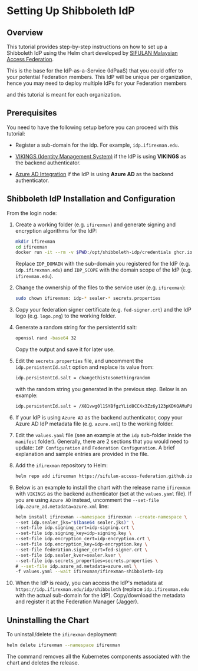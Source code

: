 # Setting Up Shibboleth IdP

## Overview

This tutorial provides step-by-step instructions on how to set up a Shibboleth IdP using the Helm chart developed by [SIFULAN Malaysian Access Federation](https://sifulan.my/).

This is the base for the IdP-as-a-Service (IdPaaS) that you could offer to your potential Federation members. This IdP will be unique per organization, hence you may need to deploy multiple IdPs for your Federation members

and this tutorial is meant for each organization.


## Prerequisites

You need to have the following setup before you can proceed with this tutorial:

- Register a sub-domain for the idp. For example, `idp.ifirexman.edu`.

- [VIKINGS (Identity Management System)](vikings.md) if the IdP is using **VIKINGS** as the backend authenticator.

- [Azure AD Integration](azure.md) if the IdP is using **Azure AD** as the backend authenticator.

## Shibboleth IdP Installation and Configuration

From the login node:

1. Create a working folder (e.g. `ifirexman`) and generate signing and encryption algorithms for the IdP:

    ```bash
    mkdir ifirexman
    cd ifirexman
    docker run -it --rm -v $PWD:/opt/shibboleth-idp/credentials ghcr.io/sifulan-access-federation/shibboleth-idp-base:4.2.1 /scripts/install.sh IDP_DOMAIN IDP_SCOPE
    ```

    Replace `IDP_DOMAIN` with the sub-domain you registered for the IdP (e.g. `idp.ifirexman.edu`) and `IDP_SCOPE` with the domain scope of the IdP  (e.g. `ifirexman.edu`).

2. Change the ownership of the files to the service user (e.g. `ifirexman`):

    ```bash
    sudo chown ifirexman: idp-* sealer-* secrets.properties
    ```

3. Copy your federation signer certificate (e.g. `fed-signer.crt`) and the IdP logo (e.g. `logo.png`) to the working folder.

4. Generate a random string for the persistentId salt:

    ```bash
    openssl rand -base64 32
    ```

    Copy the output and save it for later use.

5. Edit the `secrets.properties` file, and uncomment the `idp.persistentId.salt` option and replace its value from:

    ```bash
    idp.persistentId.salt = changethistosomethingrandom
    ```

    with the random string you generated in the previous step. Below is an example:

    ```bash
    idp.persistentId.salt = /X81vwg0l1SYBfgzYLid8CCXx3Zz6y123pKDKQAMuPU=
    ```

6. If your IdP is using `Azure AD` as the backend authenticator, copy your Azure AD IdP metadata file (e.g. `azure.xml`) to the working folder.

7. Edit the `values.yaml` file (see an example at the `idp` sub-folder inside the `manifest` folder). Generally, there are 2 sections that you would need to update: `IdP Configuration` and `Federation Configuration`. A brief explanation and sample entries are provided in the file.

8. Add the `ifirexman` repository to Helm:

    ```bash
    helm repo add ifirexman https://sifulan-access-federation.github.io/ifirexman-charts
    ```

9. Below is an example to install the chart with the release name `ifirexman` with `VIKINGS` as the backend authenticator (set at the `values.yaml` file). If you are using `Azure AD` instead, uncomment the `--set-file idp.azure_ad.metadata=azure.xml` line:

    ```bash
    helm install ifirexman --namespace ifirexman --create-namespace \
    --set idp.sealer_jks="$(base64 sealer.jks)" \
    --set-file idp.signing_cert=idp-signing.crt \
    --set-file idp.signing_key=idp-signing.key \
    --set-file idp.encryption_cert=idp-encryption.crt \
    --set-file idp.encryption_key=idp-encryption.key \
    --set-file federation.signer_cert=fed-signer.crt \
    --set-file idp.sealer_kver=sealer.kver \
    --set-file idp.secrets_properties=secrets.properties \
    # --set-file idp.azure_ad.metadata=azure.xml \
    -f values.yaml --wait ifirexman/ifirexman-shibboleth-idp
    ```

10. When the IdP is ready, you can access the IdP's metadata at `https://idp.ifirexman.edu/idp/shibboleth` (replace `idp.ifirexman.edu` with the actual sub-domain for the IdP). Copy/download the metadata and register it at the Federation Manager (Jagger).

## Uninstalling the Chart

To uninstall/delete the `ifirexman` deployment:

  ```bash
  helm delete ifirexman --namespace ifirexman
  ```

The command removes all the Kubernetes components associated with the chart and deletes the release.
